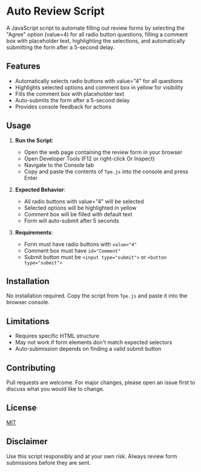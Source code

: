 # Auto Review Script

A JavaScript script to automate filling out review forms by selecting the "Agree" option (value=4) for all radio button questions, filling a comment box with placeholder text, highlighting the selections, and automatically submitting the form after a 5-second delay.

## Features
- Automatically selects radio buttons with value="4" for all questions
- Highlights selected options and comment box in yellow for visibility
- Fills the comment box with placeholder text
- Auto-submits the form after a 5-second delay
- Provides console feedback for actions

## Usage
1. **Run the Script**:
   - Open the web page containing the review form in your browser
   - Open Developer Tools (F12 or right-click Or Inspect)
   - Navigate to the Console tab
   - Copy and paste the contents of `Tpe.js` into the console and press Enter

2. **Expected Behavior**:
   - All radio buttons with value="4" will be selected
   - Selected options will be highlighted in yellow
   - Comment box will be filled with default text
   - Form will auto-submit after 5 seconds

3. **Requirements**:
   - Form must have radio buttons with `value="4"`
   - Comment box must have `id="Comment"`
   - Submit button must be `<input type="submit">` or `<button type="submit">`

## Installation
No installation required. Copy the script from `Tpe.js` and paste it into the browser console.

## Limitations
- Requires specific HTML structure
- May not work if form elements don't match expected selectors
- Auto-submission depends on finding a valid submit button

## Contributing
Pull requests are welcome. For major changes, please open an issue first to discuss what you would like to change.

## License
[MIT](https://choosealicense.com/licenses/mit/)

## Disclaimer
Use this script responsibly and at your own risk. Always review form submissions before they are sent.